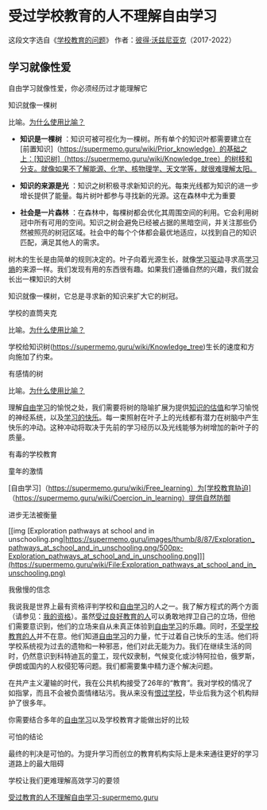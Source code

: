 # 受过学校教育的人不理解自由学习

这段文字选自《[学校教育的问题](https://supermemo.guru/wiki/Problem_of_Schooling)》 作者：[彼得·沃兹尼亚克](https://supermemo.guru/wiki/Piotr_Wozniak)（2017-2022）

## 学习就像性爱

自由学习就像性爱，你必须经历过才能理解它

知识就像一棵树

比喻。[为什么使用比喻？](https://supermemo.guru/wiki/Why_use_metaphors%3F)

- **知识是一棵树** ：知识可被可视化为一棵树。所有单个的知识叶都需要建立在[前置知识]（https://supermemo.guru/wiki/Prior_knowledge）的基础之上：[知识树]（https://supermemo.guru/wiki/Knowledge_tree）的树枝和分支。就像如果不了解能源、化学、核物理学、天文学等，就很难理解太阳。

- **知识的来源是光** ：知识之树积极寻求新知识的光。每束光线都为知识的进一步增长提供了能量。每片树叶都参与寻找新的光源。这在森林中尤为重要

- **社会是一片森林** ：在森林中，每棵树都会优化其周围空间的利用。它会利用树冠中所有可用的空间。知识之树会避免已经被占据的黑暗空间，并关注那些仍然被照亮的树冠区域。社会中的每个个体都会最优地适应，以找到自己的知识匹配，满足其他人的需求。

树木的生长是由简单的规则决定的。叶子向着光源生长，就像[学习驱动](https://supermemo.guru/wiki/Learn_drive)寻求高[学习熵](https://supermemo.guru/wiki/Learntropy)的来源一样。我们发现有用的东西很有趣。如果我们遵循自然的兴趣，我们就会长出一棵知识的大树

知识就像一棵树，它总是寻求新的知识来扩大它的树冠。

学校的直筒夹克

比喻。[为什么使用比喻？](https://supermemo.guru/wiki/Why_use_metaphors%3F)

学校给知识树(https://supermemo.guru/wiki/Knowledge_tree)生长的速度和方向施加了约束。

有感情的树

比喻。[为什么使用比喻？](https://supermemo.guru/wiki/Why_use_metaphors%3F)

理解[自由学习](https://supermemo.guru/wiki/Free_learning)的愉悦之处，我们需要将树的隐喻扩展为提供[知识的估值](https://supermemo.guru/wiki/Knowledge_valuation)和学习愉悦的神经系统，以及[学习的快乐](https://supermemo.guru/wiki/Pleasure_of_learning)。每一束照射在叶子上的光线都有潜力在树脑中产生快乐的冲动。这种冲动将取决于先前的学习经历以及光线能够为树增加的新叶子的质量。

有毒的学校教育

童年的激情

[自由学习]（https://supermemo.guru/wiki/Free_learning）为[学校教育胁迫] （https://supermemo.guru/wiki/Coercion_in_learning）提供自然防御

进步无法被衡量

[[img [Exploration pathways at school and in unschooling.png|https://supermemo.guru/images/thumb/8/87/Exploration_pathways_at_school_and_in_unschooling.png/500px-Exploration_pathways_at_school_and_in_unschooling.png]]](https://supermemo.guru/wiki/File:Exploration_pathways_at_school_and_in_unschooling.png)

我傲慢的信念

我说我是世界上最有资格评判学校和[自由学习](https://supermemo.guru/wiki/Free_learning)的人之一。我了解方程式的两个方面（请参见：[我的资格](https://supermemo.guru/wiki/Problem_of_schooling:_My_qualifications)）。虽然[受过良好教育的人](https://supermemo.guru/wiki/Well-schooled)可以勇敢地捍卫自己的立场，但他们需要意识到，他们的立场来自从未真正体验到[自由学习](https://supermemo.guru/wiki/Free_learning)的乐趣。同时，[不受学校教育的人](https://supermemo.guru/wiki/Unschooling)并不在意。他们知道[自由学习](https://supermemo.guru/wiki/Free_learning)的力量，忙于过着自己快乐的生活。他们将学校系统视为过去的遗物和一种邪恶，他们对此无能为力。我们在继续生活的同时，仍然意识到科特迪瓦的童工，现代奴隶制，气候变化或沙特阿拉伯，俄罗斯，伊朗或国内的人权侵犯等问题。我们都需要集中精力逐个解决问题。

在共产主义灌输的时代，我在公共机构接受了26年的“教育”。我对学校的情况了如指掌，而且不会被负面情绪玷污。我从来没有[恨过学校](https://supermemo.guru/wiki/Why_kids_hate_school)，毕业后我为这个机构辩护了很多年。

你需要结合多年的[自由学习](https://supermemo.guru/wiki/Free_learning)以及学校教育才能做出好的比较

可怕的结论

最终的判决是可怕的。为提升学习而创立的教育机构实际上是未来通往更好的学习道路上的最大阻碍

学校让我们更难理解高效学习的要领

[受过教育的人不理解自由学习-supermemo.guru](https://supermemo.guru/wiki/Schooled_people_do_not_understand_free_learning)